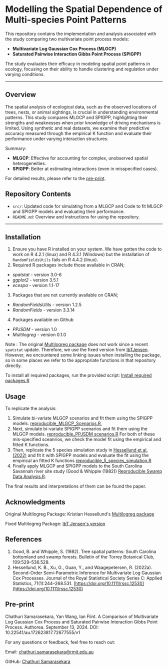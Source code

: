 # **Modelling the Spatial Dependence of Multi-species Point Patterns**

This repository contains the implementation and analysis associated with the study comparing two multivariate point process models: 
- **Multivariate Log Gaussian Cox Process (MLGCP)**
-  **Saturated Pairwise Interaction Gibbs Point Process (SPIGPP)**

The study evaluates their efficacy in modeling spatial point patterns in ecology, focusing on their ability to handle clustering and regulation under varying conditions.

---

## **Overview**

The spatial analysis of ecological data, such as the observed locations of trees, nests, or animal sightings, is crucial in understanding environmental patterns. This study compares MLGCP and SPIGPP, highlighting their strengths and weaknesses when prior knowledge of driving mechanisms is limited. Using synthetic and real datasets, we examine their predictive accuracy measured through the empirical K function and evaluate their performance under varying interaction structures.

Summary:

- **MLGCP**: Effective for accounting for complex, unobserved spatial heterogeneities.
- **SPIGPP**: Better at estimating interactions (even in misspecified cases).

For detailed results, please refer to the [pre-print](https://doi.org/10.22541/au.172623817.72677555/v1).

## **Repository Contents**
- `src/`: Updated code for simulating from a MLGCP and Code to fit MLGCP and SPIGPP models and evaluating their performance.
- `README.md`: Overview and instructions for using the repository.

---

## **Installation**

1. Ensure you have R installed on your system. We have gotten the code to work on R 4.2.1 (linux) and R 4.3.1 (Windows) but the installation of `RandomFieldsUtils` fails on R 4.4.2 (linux).
2. Required R packages include those available in CRAN; 
 - *spatstat* - version 3.0-6
 - *ggplot2* - version 3.5.1
 - *ecespa* - version 1.1-17
 
3. Packages that are not currently available on CRAN;
  - *RandomFieldsUtils* - version 1.2.5
  - *RandomFields* - version 3.3.14

4. Packages available on Github
  - *PPJSDM* - version 1.0
  - *Multilogreg* - version 0.1.0

Note : The original [Multilogreg package](https://github.com/kristianhessellund/Multilogreg.git) does not work since a recent `spatstat` update. Therefore, we use the fixed version from [IbTJensen](https://github.com/IbTJensen/Multilogreg.git). However, we encountered some linking issues when installing the package, so in some places we refer to the appropriate functions in that repository directly.
 
To install all required packages, run the provided script: [Install required packages.R](src/Install%20required%20packages.R)

## **Usage**

To replicate the analysis:
1. Simulate bi-variate MLGCP scenarios and fit them using the SPIGPP models. [reproducible_MLGCP_Scenarios.R](src/reproducible_MLGCP_Scenarios.R), 
2. Next, simulate bi-variate SPIGPP scenarios and fit them using the MLGCP models. [reproducible_PPJSDM scenarios.R](src/reproducible_PPJSDM%20scenarios.R)
   For both of these mis-specified sceanrios, we check the model fit using the empirical and fitted K functions.
3. Then, replicate the 5 species simulation study in [Hessellund et al. (2022)](https://doi.org/10.1111/rssc.12530) and fit it with SPIGPP models and evaluate the fit using the empirical an fitted K functions [reproducible_5_species_simulation.R](src/reproducible_5_species_simulation.R)
4. Finally apply MLGCP and SPIGPP models to the South Carolina Savannah river site study (Good & Whipple (1982)) [Reproducible Swamp Data Analysis.R](src/Reproducible%20Swamp%20Data%20Analysis.R).

The final results and interpretations of them can be found the paper.

## Acknowledgments

Original Multilogreg Package: Kristian Hessellund's [Multilogreg package](https://github.com/kristianhessellund/Multilogreg.git) 

Fixed Multilogreg Package: [IbT Jensen's version](https://github.com/IbTJensen/Multilogreg.git)

## References
1. Good, B. and Whipple, S. (1982). Tree spatial patterns: South Carolina bottomland and swamp forests. Bulletin of the Torrey Botanical Club, 109:529–536.528.
2. Hessellund, K. B., Xu, G., Guan, Y., and Waagepetersen, R. (2022a). Second-Order Semi-Parametric Inference for Multivariate Log Gaussian Cox Processes. Journal of the Royal Statistical Society Series C: Applied Statistics, 71(1):244–268.531. [https://doi.org/10.1111/rssc.12530](https://doi.org/10.1111/rssc.12530)

## Pre-print
Chathuri Samarasekara, Yan Wang, Ian Flint. A Comparison of Multivariate Log Gaussian Cox Process and Saturated Pairwise Interaction Gibbs Point Process. Authorea. September 13, 2024. DOI: 10.22541/au.172623817.72677555/v1

For any questions or feedback, feel free to reach out:

Email: [chathuri.samarasekara@rmit.edu.au](mailto:chathuri.samarasekara@rmit.edu.au)

GitHub: [Chathuri Samarasekara](https://github.com/chathuri-sam)
